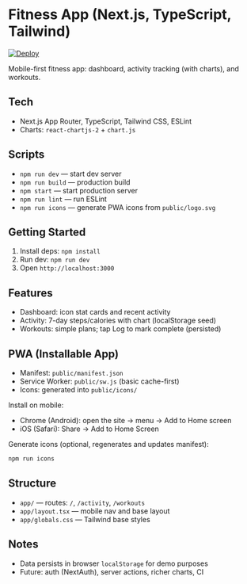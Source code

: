 # Fitness App (Next.js, TypeScript, Tailwind)

[![Deploy](https://img.shields.io/badge/Live-Vercel-black?logo=vercel)](https://fitness-app-inky-three.vercel.app/)

Mobile-first fitness app: dashboard, activity tracking (with charts), and workouts.

## Tech
- Next.js App Router, TypeScript, Tailwind CSS, ESLint
- Charts: `react-chartjs-2` + `chart.js`

## Scripts
- `npm run dev` — start dev server
- `npm run build` — production build
- `npm start` — start production server
- `npm run lint` — run ESLint
- `npm run icons` — generate PWA icons from `public/logo.svg`

## Getting Started
1) Install deps: `npm install`
2) Run dev: `npm run dev`
3) Open `http://localhost:3000`

## Features
- Dashboard: icon stat cards and recent activity
- Activity: 7-day steps/calories with chart (localStorage seed)
- Workouts: simple plans; tap Log to mark complete (persisted)

## PWA (Installable App)
- Manifest: `public/manifest.json`
- Service Worker: `public/sw.js` (basic cache-first)
- Icons: generated into `public/icons/`

Install on mobile:
- Chrome (Android): open the site → menu → Add to Home screen
- iOS (Safari): Share → Add to Home Screen

Generate icons (optional, regenerates and updates manifest):
```bash
npm run icons
```

## Structure
- `app/` — routes: `/`, `/activity`, `/workouts`
- `app/layout.tsx` — mobile nav and base layout
- `app/globals.css` — Tailwind base styles

## Notes
- Data persists in browser `localStorage` for demo purposes
- Future: auth (NextAuth), server actions, richer charts, CI
